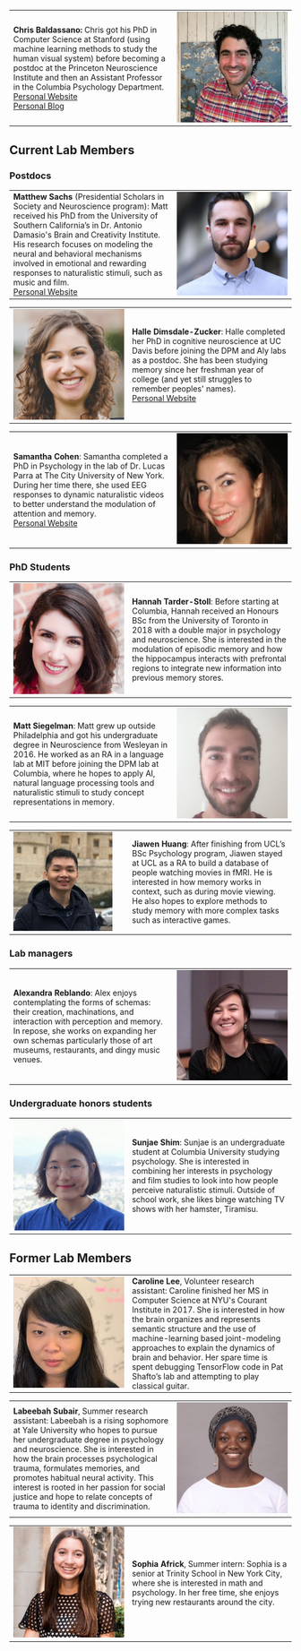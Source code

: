 <table style="width:100%">
<tr>
<td style="width:280px"><b>Chris Baldassano:</b> Chris got his PhD in Computer Science at Stanford (using machine learning methods to study the human visual system) before becoming a postdoc at the Princeton Neuroscience Institute and then an Assistant Professor in the Columbia Psychology Department.
<br><a href="http://chrisbaldassano.com/">Personal Website</a>
<br><a href="http://blog.chrisbaldassano.com/">Personal Blog</a>
<br>
</td>
<td style="width:200px"><img src="img/headshot4.JPG"></td>
</tr>
</table>

## Current Lab Members

### Postdocs
<table style="width:100%">
<tr>
<td style="width:280px"><b>Matthew Sachs</b> (Presidential Scholars in Society and Neuroscience program): Matt received his PhD from the University of Southern California’s in Dr. Antonio Damasio's Brain and Creativity Institute. His research focuses on modeling the neural and behavioral mechanisms involved in emotional and rewarding responses to naturalistic stimuli, such as music and film. 
<br><a href="http://www.matthewsachs.com/">Personal Website</a>
<br>
</td>
  <td style="width:200px"><img src="img/mattsachs.jpg"></td>
</tr>
</table>

<table style="width:100%">
<tr>
<td style="width:200px"><img src="img/halle.png"></td>
<td style="width:280px"><b>Halle Dimsdale-Zucker</b>: Halle completed her PhD in cognitive neuroscience at UC Davis before joining the DPM and Aly labs as a postdoc. She has been studying memory since her freshman year of college (and yet still struggles to remember peoples' names).
<br><a href="https://hallezucker.com/">Personal Website</a>
<br>
</td>
</tr>
</table>

<table style="width:100%">
<tr>
<td style="width:280px"><b>Samantha Cohen</b>: Samantha completed a PhD in Psychology in the lab of Dr. Lucas Parra at The City University of New York. During her time there, she used EEG responses to dynamic naturalistic videos to better understand the modulation of attention and memory.
<br><a href="https://www.parralab.org/people/samantha/">Personal Website</a>
<br>
</td>
<td style="width:200px"><img src="img/samantha.png"></td>
</tr>
</table>

### PhD Students
<table style="width:100%">
<tr>
<td style="width:200px"><img src="img/hannah.png"></td>
<td style="width:280px"><b>Hannah Tarder-Stoll</b>: Before starting at Columbia, Hannah received an Honours BSc from the University of Toronto in 2018 with a double major in psychology and neuroscience. She is interested in the modulation of episodic memory and how the hippocampus interacts with prefrontal regions to integrate new information into previous memory stores.
<br>
</td>
</tr>
</table>

<table style="width:100%">
<tr>
<td style="width:280px"><b>Matt Siegelman</b>: Matt grew up outside Philadelphia and got his undergraduate degree in Neuroscience from Wesleyan in 2016. He worked as an RA in a language lab at MIT before joining the DPM lab at Columbia, where he hopes to apply AI, natural language processing tools and naturalistic stimuli to study concept representations in memory. 
<br>
</td>
<td style="width:200px"><img src="img/matt.png"></td>
</tr>
</table>

<table style="width:100%">
<tr>
<td style="width:200px"><img src="img/jiawen.jpg"></td>
<td style="width:280px"><b>Jiawen Huang</b>: After finishing from UCL’s BSc Psychology program, Jiawen stayed at UCL as a RA to build a database of people watching movies in fMRI. He is interested in how memory works in context, such as during movie viewing. He also hopes to explore methods to study memory with more complex tasks such as interactive games. 
<br>
</td>
</tr>
</table>

### Lab managers
<table style="width:100%">
<tr>
<td style="width:280px"><b>Alexandra Reblando</b>: Alex enjoys contemplating the forms of schemas: their creation, machinations, and interaction with perception and memory. In repose, she works on expanding her own schemas particularly those of art museums, restaurants, and dingy music venues.
<br>
</td>
<td style="width:200px"><img src="img/reblando_close.jpeg"></td>
</tr>
</table>

### Undergraduate honors students
<table style="width:100%">
<tr>
  <td style="width:200px"><img src="img/sunjae.jpg"></td>
<td style="width:280px"><b>Sunjae Shim</b>: Sunjae is an undergraduate student at Columbia University studying psychology. She is interested in combining her interests in psychology and film studies to look into how people perceive naturalistic stimuli. Outside of school work, she likes binge watching TV shows with her hamster, Tiramisu.
<br>
</td>
</tr>
</table>

## Former Lab Members
<table style="width:100%">
<tr>
<td style="width:200px"><img src="img/caroline.jpg"></td>
<td style="width:280px"><b>Caroline Lee</b>, Volunteer research assistant: Caroline finished her MS in Computer Science at NYU's Courant Institute in 2017. She is interested in how the brain organizes and represents semantic structure and the use of machine-learning based joint-modeling approaches to explain the dynamics of brain and behavior. Her spare time is spent debugging TensorFlow code in Pat Shafto’s lab and attempting to play classical guitar.
<br>
</td>
</tr>
</table>

<table style="width:100%">
<tr>
<td style="width:280px"><b>Labeebah Subair</b>, Summer research assistant: Labeebah is a rising sophomore at Yale University who hopes to pursue her undergraduate degree in psychology and neuroscience. She is interested in how the brain processes psychological trauma, formulates memories, and promotes habitual neural activity. This interest is rooted in her passion for social justice and hope to relate concepts of trauma to identity and discrimination. 
<br>
</td>
<td style="width:200px"><img src="img/labeebah.jpg"></td>
</tr>
</table>

<table style="width:100%">
<tr>
<td style="width:200px"><img src="img/sophia.jpg"></td>
<td style="width:280px"><b>Sophia Africk</b>, Summer intern: Sophia is a senior at Trinity School in New York City, where she is interested in math and psychology.  In her free time, she enjoys trying new restaurants around the city.
<br>
</td>
</tr>
</table>
